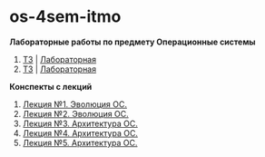 # os-4sem-itmo

**Лабораторные работы по предмету Операционные системы**

1. [ТЗ](labs/pdfs/OS_lab1.pdf) | [Лабораторная](labs/lab1)
1. [ТЗ](labs/pdfs/OS_lab2.pdf) | [Лабораторная](labs/lab2)

**Конспекты с лекций**

1. [Лекция №1. Эволюция ОС.](lectures/lecture01.md)
2. [Лекция №2. Эволюция ОС.](lectures/lecture02.md)
3. [Лекция №3. Архитектура ОС.](lectures/lecture03.md)
4. [Лекция №4. Архитектура ОС.](lectures/lecture04.md)
5. [Лекция №5. Архитектура ОС.](lectures/lecture05.md)
